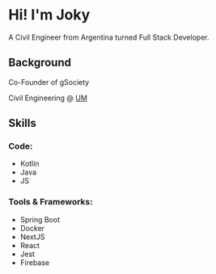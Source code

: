 # Hi! I'm Joky

A Civil Engineer from Argentina turned Full Stack Developer.

## Background

Co-Founder of gSociety

Civil Engineering @ [UM](https://www.unimoron.edu.ar/)

## Skills

### Code:

- Kotlin
- Java
- JS

### Tools & Frameworks:

- Spring Boot
- Docker
- NextJS
- React
- Jest
- Firebase
